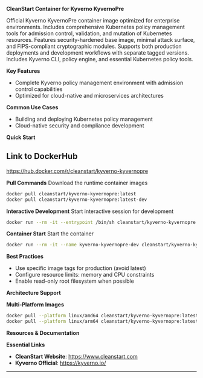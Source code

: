 **CleanStart Container for Kyverno KyvernoPre**

Official Kyverno KyvernoPre container image optimized for enterprise environments. Includes comprehensive Kubernetes policy management tools for admission control, validation, and mutation of Kubernetes resources. Features security-hardened base image, minimal attack surface, and FIPS-compliant cryptographic modules. Supports both production deployments and development workflows with separate tagged versions. Includes Kyverno CLI, policy engine, and essential Kubernetes policy tools.

**Key Features**
* Complete Kyverno policy management environment with admission control capabilities
* Optimized for cloud-native and microservices architectures

**Common Use Cases**
* Building and deploying Kubernetes policy management
* Cloud-native security and compliance development

**Quick Start**

## Link to DockerHub 

https://hub.docker.com/r/cleanstart/kyverno-kyvernopre

**Pull Commands**
Download the runtime container images

```bash
docker pull cleanstart/kyverno-kyvernopre:latest
docker pull cleanstart/kyverno-kyvernopre:latest-dev
```

**Interactive Development**
Start interactive session for development

```bash
docker run --rm -it --entrypoint /bin/sh cleanstart/kyverno-kyvernopre:latest-dev
```

**Container Start**
Start the container
```bash
docker run --rm -it --name kyverno-kyvernopre-dev cleanstart/kyverno-kyvernopre:latest
```

**Best Practices**
* Use specific image tags for production (avoid latest)
* Configure resource limits: memory and CPU constraints
* Enable read-only root filesystem when possible

**Architecture Support**

**Multi-Platform Images**

```bash
docker pull --platform linux/amd64 cleanstart/kyverno-kyvernopre:latest
docker pull --platform linux/arm64 cleanstart/kyverno-kyvernopre:latest
```

**Resources & Documentation**

**Essential Links**
* **CleanStart Website**: https://www.cleanstart.com
* **Kyverno Official**: https://kyverno.io/

---
